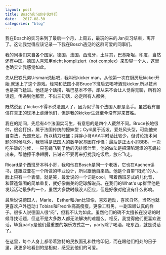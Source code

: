 ```yaml
---
layout: post
title: Bosch实习的小伙伴们
date:   2017-08-30
categories: "blog"
---
```


我在Bosch的实习来到了最后一个月，上周五，最玩的来的Jan实习结束，离开了。这让我觉得应该记录一下我在Bosch遇见的这群可爱的同事们。  

我的同事们来自各个国家，德国，法国，西班牙，土耳其，巴基斯坦，印度，当然还有中国。德国人喜欢用nicht kompliziert（not complex）来形容一个人，这里也确实让我感觉如此。    

先从巴铁兄弟Ursman说起吧，我叫他kicker man，从他第一次在厨房玩kicker开始,就迷上了这个游戏。经常和法国小哥Bruce下班后去喝啤酒玩kicker,所以技术也是突飞猛进。他还是个话捞，嘴巴基本不停，却从来不会让人觉得无聊，所有的话题，传递到他那里，不出三句话，必定所有人都笑。  

既然说到了kicker不得不说法国人了，因为似乎每个法国人都是高手。虽然我有自信在真正的球场上虐爆他们，但是我的kicker生涯至今没有迎来首胜。  

我在的期间，先后有4个法国实习生，有意思的是四个人截然不同。Bruce长地很帅，很会打扮，属于法国传统的撩妹型；Cyril属于活泼，爱处风头型，可能他来自南法，光照充足，所以精力旺盛；胖胖小哥AAA平时话比较少，但讨论技术问题的时候除外，我觉得是法国人的数学家基因在作怪；最后是正太小哥BBB，一次吃午饭的时候，一只苍蝇飞到了他的肉排浆汁里，他的做法是把深陷泥潭的苍蝇拉出来，帮他擦干净翅膀，告诫它不要再来打扰我吃饭后，放它飞走。  

Ricard是个西班牙本科小哥，我和他在Bosch是同一个老板，它也在Aachen读书，还跟亚亚在一个所做的毕业设计，所以跟他自来熟。他是个自带“阳光”的人，脸上只有一个表情，就是笑，最爱说的一个词是cool，带着西班牙式的儿化音，和营造氛围的简单重复，就好像南美的足球解说员。在我们的What's up群里他是发起活动最多的一个，虽然大多数时候没人回应，但是好像对他没有什么影响。

最后说说德国人，Marie， Esther和Jan比较像，喜欢运动，喜欢自然，当然也就更喜欢户外运动:) Tobias和Fredrik高高瘦瘦，更像工科男，一副温顺认真的样子。很多人说德国人很“闷”，但我不认为如此。虽然他们的确不太擅长在没话的时候寻找话题，但这不是大多数人都无法解决的难题么。相反，我觉得他们更喜欢说话，毕竟party是他们最重要的娱乐方式之一，party除了喝酒，吃东西，就是说话了。  

在这里，每个人身上都带着独特的民族面孔和性格印记，而在跟他们相处的日子里，我更多地看到的是相似，感受到他们的可爱。  

